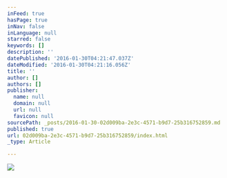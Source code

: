 ```yaml
---
inFeed: true
hasPage: true
inNav: false
inLanguage: null
starred: false
keywords: []
description: ''
datePublished: '2016-01-30T04:21:47.037Z'
dateModified: '2016-01-30T04:21:16.056Z'
title: ''
author: []
authors: []
publisher:
  name: null
  domain: null
  url: null
  favicon: null
sourcePath: _posts/2016-01-30-02d009ba-2e3c-4571-b9d7-25b316752859.md
published: true
url: 02d009ba-2e3c-4571-b9d7-25b316752859/index.html
_type: Article

---
```

![](https://the-grid-user-content.s3-us-west-2.amazonaws.com/cced78ed-90b2-4a28-89f9-539ef3265ab6.png)